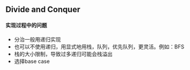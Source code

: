## Divide and Conquer 

#### 实现过程中的问题
- 分治一般用递归实现
- 也可以不使用递归，用显式地用栈，队列，优先队列，更灵活。例如：BFS
- 栈的大小限制，导致过多递归可能会栈溢出
- 选择base case
